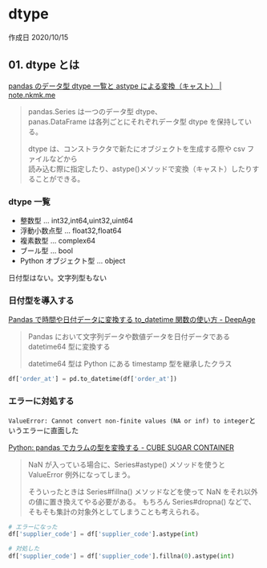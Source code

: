 # dtype

作成日 2020/10/15

## 01. dtype とは

[pandas のデータ型 dtype 一覧と astype による変換（キャスト） \| note\.nkmk\.me](https://note.nkmk.me/python-pandas-dtype-astype/)

> pandas.Series は一つのデータ型 dtype、\
> panas.DataFrame は各列ごとにそれぞれデータ型 dtype を保持している。
>
> dtype は、コンストラクタで新たにオブジェクトを生成する際や csv ファイルなどから\
> 読み込む際に指定したり、astype()メソッドで変換（キャスト）したりすることができる。

### dtype 一覧

- 整数型      ... int32,int64,uint32,uint64
- 浮動小数点型 ... float32,float64
- 複素数型    ... complex64
- ブール型    ... bool
- Python オブジェクト型 ... object

日付型はない。文字列型もない

### 日付型を導入する

[Pandas で時間や日付データに変換する to_datetime 関数の使い方 \- DeepAge](https://deepage.net/features/pandas-to-datetime.html)

> Pandas において文字列データや数値データを日付データである datetime64 型に変換する
>
> datetime64 型は Python にある timestamp 型を継承したクラス

```python
df['order_at'] = pd.to_datetime(df['order_at'])
```

### エラーに対処する

`ValueError: Cannot convert non-finite values (NA or inf) to integer`というエラーに直面した

[Python: pandas でカラムの型を変換する \- CUBE SUGAR CONTAINER](https://blog.amedama.jp/entry/2017/11/01/211110)

> NaN が入っている場合に、Series#astype() メソッドを使うと ValueError 例外になってしまう。
>
> そういったときは Series#fillna() メソッドなどを使って NaN をそれ以外の値に置き換えてやる必要がある。 もちろん Series#dropna() などで、そもそも集計の対象外としてしまうことも考えられる。

```python
# エラーになった
df['supplier_code'] = df['supplier_code'].astype(int)

# 対処した
df['supplier_code'] = df['supplier_code'].fillna(0).astype(int)
```
